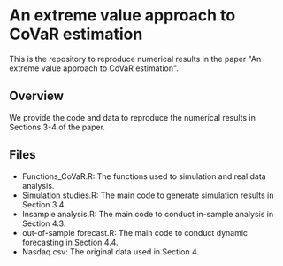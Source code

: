 # An extreme value approach to CoVaR estimation

This is the repository to reproduce numerical results in the paper "An extreme value approach to CoVaR estimation".

## Overview

We provide the code and data to reproduce the numerical results in Sections 3-4 of the paper.

## Files
- Functions_CoVaR.R: The functions used to simulation and real data analysis.
- Simulation studies.R: The main code to generate simulation results in Section 3.4.
- Insample analysis.R: The main code to conduct in-sample analysis in Section 4.3.
- out-of-sample forecast.R: The main code to conduct dynamic forecasting in Section 4.4.
- Nasdaq.csv: The original data used in Section 4.

